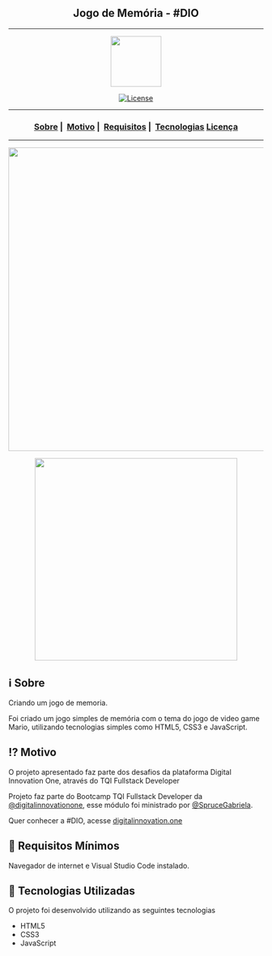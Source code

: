<h2 align="center">Jogo de Memória - #DIO</h2>

___

<p align="center">
  <img src="https://user-images.githubusercontent.com/54115624/101105695-f706d800-35ac-11eb-9116-3c72f2a130c0.png" width="100" heigth="100">
</p>


<p align="center">
  <a href="https://github.com/joaolotjr/Memory-Game-JavaScript-DIO/blob/main/LICENSE.txt">
    <img alt="License" src="https://img.shields.io/badge/license-MIT-%23F8952D">
  </a>
</p>


___

<h3 align="center">
  <a href="#information_source-sobre">Sobre</a>&nbsp;|&nbsp;
  <a href="#interrobang-motivo">Motivo</a>&nbsp;|&nbsp;
  <a href="#seedling-requisitos-mínimos">Requisitos</a>&nbsp;|&nbsp;
  <a href="#rocket-tecnologias-utilizadas">Tecnologias</a> <!--&nbsp;|&nbsp-->
  <a href="#licença">Licença</a> 
</h3>

___

<p align="center">
  <img src="https://user-images.githubusercontent.com/54115624/101105710-04bc5d80-35ad-11eb-88da-473b63df7a45.png" width="600">
</p>
<p align="center">
  <img src="https://user-images.githubusercontent.com/54115624/101105720-0ede5c00-35ad-11eb-833b-a598b3b69e28.png" height="400">
</p>

## :information_source: Sobre

Criando um jogo de memoria.

Foi criado um jogo simples de memória com o tema do jogo de video game Mario, utilizando tecnologias simples como HTML5, CSS3 e JavaScript.

## :interrobang: Motivo

O projeto apresentado faz parte dos desafios da plataforma Digital Innovation One, através do TQI Fullstack Developer

Projeto faz parte do Bootcamp TQI Fullstack Developer da [@digitalinnovationone](https://github.com/digitalinnovationone), esse módulo foi ministrado por [@SpruceGabriela](https://github.com/SpruceGabriela).

Quer conhecer a #DIO, acesse [digitalinnovation.one](https://digitalinnovation.one/)

## :seedling: Requisitos Mínimos

Navegador de internet e Visual Studio Code instalado.

## :rocket: Tecnologias Utilizadas 

O projeto foi desenvolvido utilizando as seguintes tecnologias

- HTML5
- CSS3
- JavaScript

<!--
## Licença 

Esse projeto está sob a licença MIT. Veja o arquivo [LICENSE](LICENSE) para mais detalhes.
-->

